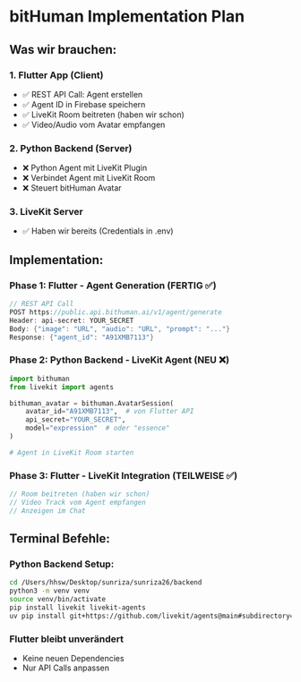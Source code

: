 # bitHuman Implementation Plan

## Was wir brauchen:

### 1. Flutter App (Client)
- ✅ REST API Call: Agent erstellen
- ✅ Agent ID in Firebase speichern  
- ✅ LiveKit Room beitreten (haben wir schon)
- ✅ Video/Audio vom Avatar empfangen

### 2. Python Backend (Server)
- ❌ Python Agent mit LiveKit Plugin
- ❌ Verbindet Agent mit LiveKit Room
- ❌ Steuert bitHuman Avatar

### 3. LiveKit Server
- ✅ Haben wir bereits (Credentials in .env)

## Implementation:

### Phase 1: Flutter - Agent Generation (FERTIG ✅)
```dart
// REST API Call
POST https://public.api.bithuman.ai/v1/agent/generate
Header: api-secret: YOUR_SECRET
Body: {"image": "URL", "audio": "URL", "prompt": "..."}
Response: {"agent_id": "A91XMB7113"}
```

### Phase 2: Python Backend - LiveKit Agent (NEU ❌)
```python
import bithuman
from livekit import agents

bithuman_avatar = bithuman.AvatarSession(
    avatar_id="A91XMB7113",  # von Flutter API
    api_secret="YOUR_SECRET",
    model="expression"  # oder "essence"
)

# Agent in LiveKit Room starten
```

### Phase 3: Flutter - LiveKit Integration (TEILWEISE ✅)
```dart
// Room beitreten (haben wir schon)
// Video Track vom Agent empfangen
// Anzeigen im Chat
```

## Terminal Befehle:

### Python Backend Setup:
```bash
cd /Users/hhsw/Desktop/sunriza/sunriza26/backend
python3 -m venv venv
source venv/bin/activate
pip install livekit livekit-agents
uv pip install git+https://github.com/livekit/agents@main#subdirectory=livekit-plugins/livekit-plugins-bithuman
```

### Flutter bleibt unverändert
- Keine neuen Dependencies
- Nur API Calls anpassen

